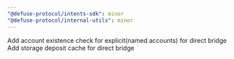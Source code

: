 ```yaml
---
"@defuse-protocol/intents-sdk": minor
"@defuse-protocol/internal-utils": minor
---
```


Add account existence check for explicit(named accounts) for direct bridge
Add storage deposit cache for direct bridge
